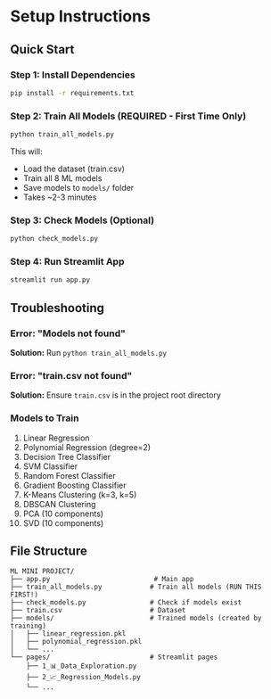 # Setup Instructions

## Quick Start

### Step 1: Install Dependencies
```bash
pip install -r requirements.txt
```

### Step 2: Train All Models (REQUIRED - First Time Only)
```bash
python train_all_models.py
```

This will:
- Load the dataset (train.csv)
- Train all 8 ML models
- Save models to `models/` folder
- Takes ~2-3 minutes

### Step 3: Check Models (Optional)
```bash
python check_models.py
```

### Step 4: Run Streamlit App
```bash
streamlit run app.py
```

## Troubleshooting

### Error: "Models not found"
**Solution:** Run `python train_all_models.py`

### Error: "train.csv not found"
**Solution:** Ensure `train.csv` is in the project root directory

### Models to Train
1. Linear Regression
2. Polynomial Regression (degree=2)
3. Decision Tree Classifier
4. SVM Classifier
5. Random Forest Classifier
6. Gradient Boosting Classifier
7. K-Means Clustering (k=3, k=5)
8. DBSCAN Clustering
9. PCA (10 components)
10. SVD (10 components)

## File Structure
```
ML MINI PROJECT/
├── app.py                          # Main app
├── train_all_models.py            # Train all models (RUN THIS FIRST!)
├── check_models.py                # Check if models exist
├── train.csv                      # Dataset
├── models/                        # Trained models (created by training)
│   ├── linear_regression.pkl
│   ├── polynomial_regression.pkl
│   └── ...
└── pages/                         # Streamlit pages
    ├── 1_📊_Data_Exploration.py
    ├── 2_📈_Regression_Models.py
    └── ...
```

